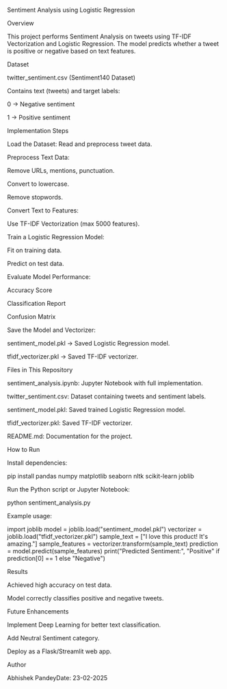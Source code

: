Sentiment Analysis using Logistic Regression

Overview

This project performs Sentiment Analysis on tweets using TF-IDF Vectorization and Logistic Regression. The model predicts whether a tweet is positive or negative based on text features.

Dataset

twitter_sentiment.csv (Sentiment140 Dataset)

Contains text (tweets) and target labels:

0 → Negative sentiment

1 → Positive sentiment

Implementation Steps

Load the Dataset: Read and preprocess tweet data.

Preprocess Text Data:

Remove URLs, mentions, punctuation.

Convert to lowercase.

Remove stopwords.

Convert Text to Features:

Use TF-IDF Vectorization (max 5000 features).

Train a Logistic Regression Model:

Fit on training data.

Predict on test data.

Evaluate Model Performance:

Accuracy Score

Classification Report

Confusion Matrix

Save the Model and Vectorizer:

sentiment_model.pkl → Saved Logistic Regression model.

tfidf_vectorizer.pkl → Saved TF-IDF vectorizer.

Files in This Repository

sentiment_analysis.ipynb: Jupyter Notebook with full implementation.

twitter_sentiment.csv: Dataset containing tweets and sentiment labels.

sentiment_model.pkl: Saved trained Logistic Regression model.

tfidf_vectorizer.pkl: Saved TF-IDF vectorizer.

README.md: Documentation for the project.

How to Run

Install dependencies:

pip install pandas numpy matplotlib seaborn nltk scikit-learn joblib

Run the Python script or Jupyter Notebook:

python sentiment_analysis.py

Example usage:

import joblib
model = joblib.load("sentiment_model.pkl")
vectorizer = joblib.load("tfidf_vectorizer.pkl")
sample_text = ["I love this product! It's amazing."]
sample_features = vectorizer.transform(sample_text)
prediction = model.predict(sample_features)
print("Predicted Sentiment:", "Positive" if prediction[0] == 1 else "Negative")

Results

Achieved high accuracy on test data.

Model correctly classifies positive and negative tweets.

Future Enhancements

Implement Deep Learning for better text classification.

Add Neutral Sentiment category.

Deploy as a Flask/Streamlit web app.

Author

Abhishek PandeyDate: 23-02-2025
